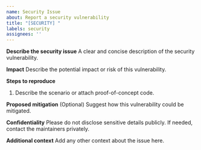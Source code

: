 ```yaml
---
name: Security Issue
about: Report a security vulnerability
title: "[SECURITY] "
labels: security
assignees: ''
---
```


**Describe the security issue**
A clear and concise description of the security vulnerability.

**Impact**
Describe the potential impact or risk of this vulnerability.

**Steps to reproduce**
1. Describe the scenario or attach proof-of-concept code.

**Proposed mitigation**
(Optional) Suggest how this vulnerability could be mitigated.

**Confidentiality**
Please do not disclose sensitive details publicly. If needed, contact the maintainers privately.

**Additional context**
Add any other context about the issue here.
